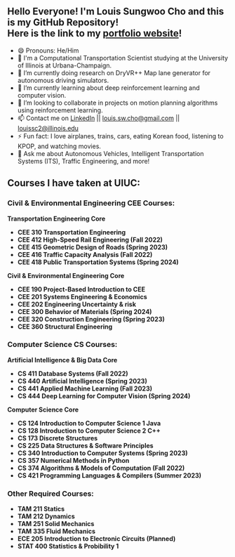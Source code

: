 ## Hello Everyone! I'm Louis Sungwoo Cho and this is my GitHub Repository!<br/> Here is the link to my [portfolio website](https://lotlouischoitslab.github.io/lotlouischoportfolio)!

- 😄 Pronouns: He/Him
- 🏫 I'm a Computational Transportation Scientist studying at the University of Illinois at Urbana-Champaign. 
- 🔭 I’m currently doing research on DryVR++ Map lane generator for autonomous driving simulators.
- 🌱 I’m currently learning about deep reinforcement learning and computer vision.
- 👯 I’m looking to collaborate in projects on motion planning algorithms using reinforcement learning.
- 📫 Contact me on [LinkedIn](https://www.linkedin.com/in/louis-sungwoo-cho/) || [louis.sw.cho@gmail.com](mailto:louis.sw.cho@gmail.com) || [louissc2@illinois.edu](mailto:louissc2@illinois.edu)
- ⚡ Fun fact: I love airplanes, trains, cars, eating Korean food, listening to KPOP, and watching movies.
- 💬 Ask me about Autonomous Vehicles, Intelligent Transportation Systems (ITS), Traffic Engineering, and more!

## Courses I have taken at UIUC:
### Civil & Environmental Engineering CEE Courses:
**Transportation Engineering Core**<br/>
- **CEE 310 Transportation Engineering**
- **CEE 412 High-Speed Rail Engineering (Fall 2022)**
- **CEE 415 Geometric Design of Roads (Spring 2023)**
- **CEE 416 Traffic Capacity Analysis (Fall 2022)**
- **CEE 418 Public Transportation Systems (Spring 2024)**

**Civil & Environmental Engineering Core**<br/>
- **CEE 190 Project-Based Introduction to CEE**
- **CEE 201 Systems Engineering & Economics**
- **CEE 202 Engineering Uncertainty & risk**
- **CEE 300 Behavior of Materials (Spring 2024)**
- **CEE 320 Construction Engineering (Spring 2023)**
- **CEE 360 Structural Engineering**



### Computer Science CS Courses:
**Artificial Intelligence & Big Data Core**<br/>
- **CS 411 Database Systems (Fall 2022)**
- **CS 440 Artificial Intelligence (Spring 2023)**
- **CS 441 Applied Machine Learning (Fall 2023)**
- **CS 444 Deep Learning for Computer Vision (Spring 2024)**


**Computer Science Core**<br/>
- **CS 124 Introduction to Computer Science 1 Java**
- **CS 128 Introduction to Computer Science 2 C++**
- **CS 173 Discrete Structures**
- **CS 225 Data Structures & Software Principles**
- **CS 340 Introduction to Computer Systems (Spring 2023)**
- **CS 357 Numerical Methods in Python**
- **CS 374 Algorithms & Models of Computation (Fall 2022)**
- **CS 421 Programming Languages & Compilers (Summer 2023)**


### Other Required Courses:
- **TAM 211 Statics**
- **TAM 212 Dynamics**
- **TAM 251 Solid Mechanics**
- **TAM 335 Fluid Mechanics**
- **ECE 205 Introduction to Electronic Circuits (Planned)**
- **STAT 400 Statistics & Probibility 1**

<!-- -  ...
- 🤔 I’m looking for help with
- 💬 Ask me about ... -->

